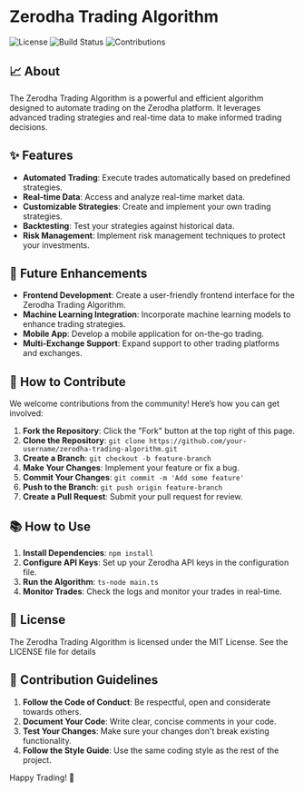 # Zerodha Trading Algorithm

![License](https://img.shields.io/badge/license-MIT-blue.svg)
![Build Status](https://img.shields.io/badge/build-passing-brightgreen.svg)
![Contributions](https://img.shields.io/badge/contributions-welcome-orange.svg)

## 📈 About

The Zerodha Trading Algorithm is a powerful and efficient algorithm designed to automate trading on the Zerodha platform. It leverages advanced trading strategies and real-time data to make informed trading decisions.

## ✨ Features

- **Automated Trading**: Execute trades automatically based on predefined strategies.
- **Real-time Data**: Access and analyze real-time market data.
- **Customizable Strategies**: Create and implement your own trading strategies.
- **Backtesting**: Test your strategies against historical data.
- **Risk Management**: Implement risk management techniques to protect your investments.

## 🚀 Future Enhancements

- **Frontend Development**: Create a user-friendly frontend interface for the Zerodha Trading Algorithm.
- **Machine Learning Integration**: Incorporate machine learning models to enhance trading strategies.
- **Mobile App**: Develop a mobile application for on-the-go trading.
- **Multi-Exchange Support**: Expand support to other trading platforms and exchanges.

## 🤝 How to Contribute

We welcome contributions from the community! Here’s how you can get involved:

1. **Fork the Repository**: Click the "Fork" button at the top right of this page.
2. **Clone the Repository**: `git clone https://github.com/your-username/zerodha-trading-algorithm.git`
3. **Create a Branch**: `git checkout -b feature-branch`
4. **Make Your Changes**: Implement your feature or fix a bug.
5. **Commit Your Changes**: `git commit -m 'Add some feature'`
6. **Push to the Branch**: `git push origin feature-branch`
7. **Create a Pull Request**: Submit your pull request for review.
## 📚 How to Use

1. **Install Dependencies**: `npm install`
2. **Configure API Keys**: Set up your Zerodha API keys in the configuration file.
3. **Run the Algorithm**: `ts-node main.ts`
4. **Monitor Trades**: Check the logs and monitor your trades in real-time.

## 📝 License
The Zerodha Trading Algorithm is licensed under the MIT License. See the LICENSE file for details

## 📝 Contribution Guidelines

1. **Follow the Code of Conduct**: Be respectful, open and considerate towards others.
2. **Document Your Code**: Write clear, concise comments in your code.
3. **Test Your Changes**: Make sure your changes don't break existing functionality.
4. **Follow the Style Guide**: Use the same coding style as the rest of the project.

Happy Trading! 🚀
